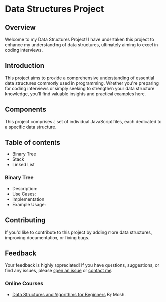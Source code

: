 # Data Structures Project

## Overview
Welcome to my Data Structures Project! I have undertaken this project to enhance my understanding of data structures, ultimately aiming to excel in coding interviews.

## Introduction
This project aims to provide a comprehensive understanding of essential data structures commonly used in programming. Whether you're preparing for coding interviews or simply seeking to strengthen your data structure knowledge, you'll find valuable insights and practical examples here.

## Components
This project comprises a set of individual JavaScript files, each dedicated to a specific data structure.

## Table of contents

- Binary Tree
- Stack
- Linked List

### Binary Tree
- Description:
- Use Cases:
- Implementation
- Example Usage:

## Contributing
If you'd like to contribute to this project by adding more data structures, improving documentation, or fixing bugs.

## Feedback
Your feedback is highly appreciated! If you have questions, suggestions, or find any issues, please [open an issue](https://github.com/denisecp/data-structures/issues) or [contact me](mailto:decpereira@outlook.com).


### Online Courses
- [Data Structures and Algorithms for Beginners](https://www.youtube.com/watch?v=BBpAmxU_NQo) By Mosh.

